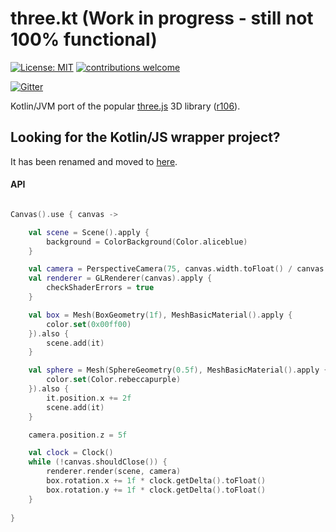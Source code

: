 # three.kt (Work in progress - still not 100% functional)

[![License: MIT](https://img.shields.io/badge/License-MIT-yellow.svg)](https://opensource.org/licenses/MIT)
[![contributions welcome](https://img.shields.io/badge/contributions-welcome-brightgreen.svg?style=flat)](https://github.com/markaren/three.kt/issues)

[![Gitter](https://badges.gitter.im/markaren/three.kt.svg)](https://gitter.im/markaren/three.kt?utm_source=badge&utm_medium=badge&utm_campaign=pr-badge)

Kotlin/JVM port of the popular [three.js](http://threejs.org) 3D library ([r106](https://github.com/mrdoob/three.js/tree/r106)).

## Looking for the Kotlin/JS wrapper project?
It has been renamed and moved to [here](https://github.com/markaren/three-kt-wrapper).


#### API

```kotlin

Canvas().use { canvas ->

    val scene = Scene().apply {
        background = ColorBackground(Color.aliceblue)
    }

    val camera = PerspectiveCamera(75, canvas.width.toFloat() / canvas.height, 0.1, 1000)
    val renderer = GLRenderer(canvas).apply {
        checkShaderErrors = true
    }

    val box = Mesh(BoxGeometry(1f), MeshBasicMaterial().apply {
        color.set(0x00ff00)
    }).also {
        scene.add(it)
    }

    val sphere = Mesh(SphereGeometry(0.5f), MeshBasicMaterial().apply {
        color.set(Color.rebeccapurple)
    }).also {
        it.position.x += 2f
        scene.add(it)
    }

    camera.position.z = 5f

    val clock = Clock()
    while (!canvas.shouldClose()) {
        renderer.render(scene, camera)
        box.rotation.x += 1f * clock.getDelta().toFloat()
        box.rotation.y += 1f * clock.getDelta().toFloat()
    }
    
}

```
